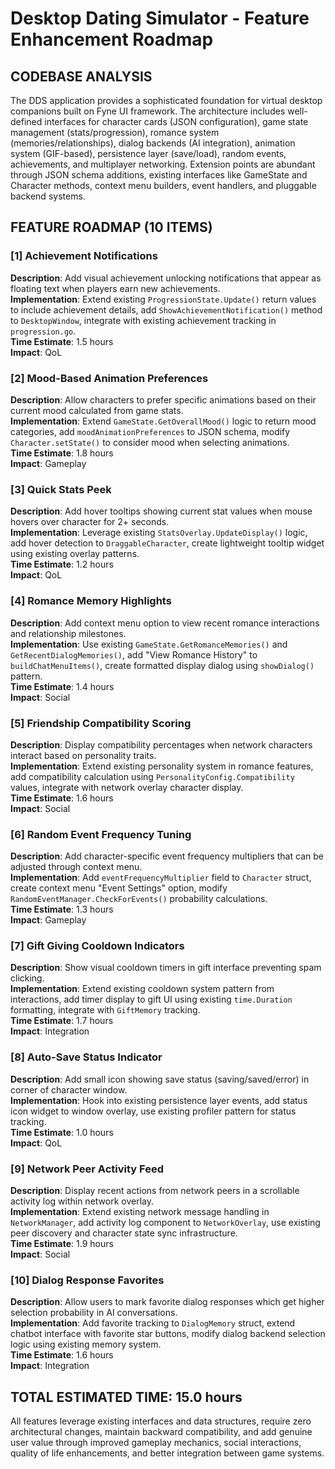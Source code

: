 # Desktop Dating Simulator - Feature Enhancement Roadmap

## CODEBASE ANALYSIS

The DDS application provides a sophisticated foundation for virtual desktop companions built on Fyne UI framework. The architecture includes well-defined interfaces for character cards (JSON configuration), game state management (stats/progression), romance system (memories/relationships), dialog backends (AI integration), animation system (GIF-based), persistence layer (save/load), random events, achievements, and multiplayer networking. Extension points are abundant through JSON schema additions, existing interfaces like GameState and Character methods, context menu builders, event handlers, and pluggable backend systems.

## FEATURE ROADMAP (10 ITEMS)

### [1] Achievement Notifications
**Description**: Add visual achievement unlocking notifications that appear as floating text when players earn new achievements.  
**Implementation**: Extend existing `ProgressionState.Update()` return values to include achievement details, add `ShowAchievementNotification()` method to `DesktopWindow`, integrate with existing achievement tracking in `progression.go`.  
**Time Estimate**: 1.5 hours  
**Impact**: QoL

### [2] Mood-Based Animation Preferences  
**Description**: Allow characters to prefer specific animations based on their current mood calculated from game stats.  
**Implementation**: Extend `GameState.GetOverallMood()` logic to return mood categories, add `moodAnimationPreferences` to JSON schema, modify `Character.setState()` to consider mood when selecting animations.  
**Time Estimate**: 1.8 hours  
**Impact**: Gameplay

### [3] Quick Stats Peek
**Description**: Add hover tooltips showing current stat values when mouse hovers over character for 2+ seconds.  
**Implementation**: Leverage existing `StatsOverlay.UpdateDisplay()` logic, add hover detection to `DraggableCharacter`, create lightweight tooltip widget using existing overlay patterns.  
**Time Estimate**: 1.2 hours  
**Impact**: QoL

### [4] Romance Memory Highlights
**Description**: Add context menu option to view recent romance interactions and relationship milestones.  
**Implementation**: Use existing `GameState.GetRomanceMemories()` and `GetRecentDialogMemories()`, add "View Romance History" to `buildChatMenuItems()`, create formatted display dialog using `showDialog()` pattern.  
**Time Estimate**: 1.4 hours  
**Impact**: Social

### [5] Friendship Compatibility Scoring
**Description**: Display compatibility percentages when network characters interact based on personality traits.  
**Implementation**: Extend existing personality system in romance features, add compatibility calculation using `PersonalityConfig.Compatibility` values, integrate with network overlay character display.  
**Time Estimate**: 1.6 hours  
**Impact**: Social

### [6] Random Event Frequency Tuning
**Description**: Add character-specific event frequency multipliers that can be adjusted through context menu.  
**Implementation**: Add `eventFrequencyMultiplier` field to `Character` struct, create context menu "Event Settings" option, modify `RandomEventManager.CheckForEvents()` probability calculations.  
**Time Estimate**: 1.3 hours  
**Impact**: Gameplay

### [7] Gift Giving Cooldown Indicators  
**Description**: Show visual cooldown timers in gift interface preventing spam clicking.  
**Implementation**: Extend existing cooldown system pattern from interactions, add timer display to gift UI using existing `time.Duration` formatting, integrate with `GiftMemory` tracking.  
**Time Estimate**: 1.7 hours  
**Impact**: Integration

### [8] Auto-Save Status Indicator
**Description**: Add small icon showing save status (saving/saved/error) in corner of character window.  
**Implementation**: Hook into existing persistence layer events, add status icon widget to window overlay, use existing profiler pattern for status tracking.  
**Time Estimate**: 1.0 hours  
**Impact**: QoL

### [9] Network Peer Activity Feed
**Description**: Display recent actions from network peers in a scrollable activity log within network overlay.  
**Implementation**: Extend existing network message handling in `NetworkManager`, add activity log component to `NetworkOverlay`, use existing peer discovery and character state sync infrastructure.  
**Time Estimate**: 1.9 hours  
**Impact**: Social

### [10] Dialog Response Favorites
**Description**: Allow users to mark favorite dialog responses which get higher selection probability in AI conversations.  
**Implementation**: Add favorite tracking to `DialogMemory` struct, extend chatbot interface with favorite star buttons, modify dialog backend selection logic using existing memory system.  
**Time Estimate**: 1.6 hours  
**Impact**: Integration

## TOTAL ESTIMATED TIME: 15.0 hours

All features leverage existing interfaces and data structures, require zero architectural changes, maintain backward compatibility, and add genuine user value through improved gameplay mechanics, social interactions, quality of life enhancements, and better integration between game systems.
